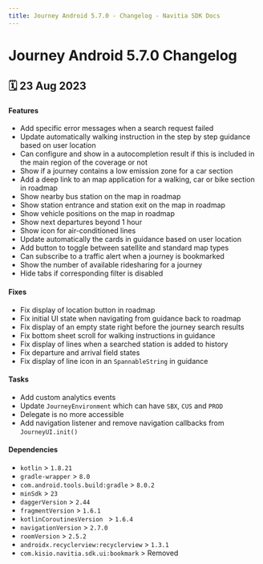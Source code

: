 ```yaml
---
title: Journey Android 5.7.0 - Changelog - Navitia SDK Docs
---
```


# Journey Android 5.7.0 Changelog

<h2>🗓 23 Aug 2023</h2>

#### Features
- Add specific error messages when a search request failed
- Update automatically walking instruction in the step by step guidance based on user location
- Can configure and show in a autocompletion result if this is included in the main region of the coverage or not
- Show if a journey contains a low emission zone for a car section
- Add a deep link to an map application for a walking, car or bike section in roadmap
- Show nearby bus station on the map in roadmap
- Show station entrance and station exit on the map in roadmap
- Show vehicle positions on the map in roadmap
- Show next departures beyond 1 hour
- Show icon for air-conditioned lines
- Update automatically the cards in guidance based on user location
- Add button to toggle between satellite and standard map types
- Can subscribe to a traffic alert when a journey is bookmarked
- Show the number of available ridesharing for a journey
- Hide tabs if corresponding filter is disabled

#### Fixes
- Fix display of location button in roadmap
- Fix initial UI state when navigating from guidance back to roadmap
- Fix display of an empty state right before the journey search results
- Fix bottom sheet scroll for walking instructions in guidance
- Fix display of lines when a searched station is added to history
- Fix departure and arrival field states
- Fix display of line icon in an `SpannableString` in guidance

#### Tasks
- Add custom analytics events
- Update `JourneyEnvironment` which can have `SBX`, `CUS` and `PROD`
- Delegate is no more accessible
- Add navigation listener and remove navigation callbacks from `JourneyUI.init()`

#### Dependencies
- `kotlin` > `1.8.21`
- `gradle-wrapper` > `8.0`
- `com.android.tools.build:gradle` > `8.0.2`
- `minSdk` > `23`
- `daggerVersion` > `2.44`
- `fragmentVersion` > `1.6.1`
- `kotlinCoroutinesVersion ` > `1.6.4`
- `navigationVersion` > `2.7.0`
- `roomVersion` > `2.5.2`
- `androidx.recyclerview:recyclerview` > `1.3.1`
- `com.kisio.navitia.sdk.ui:bookmark` > Removed
